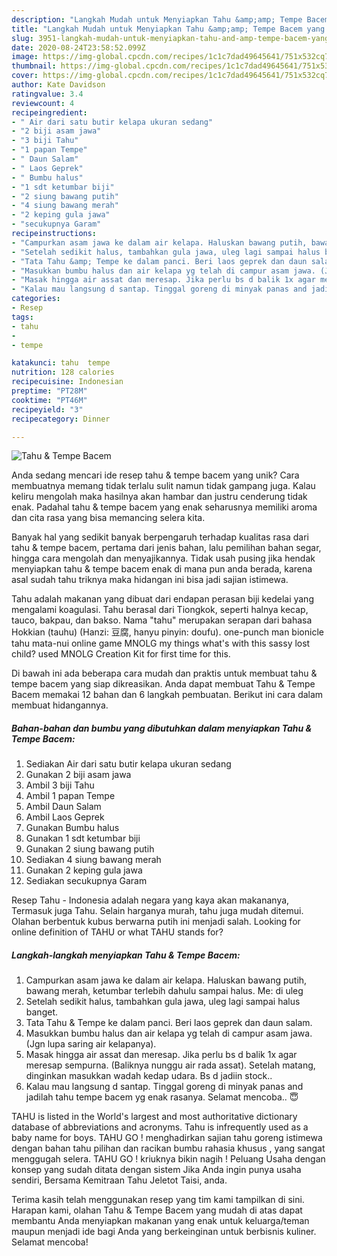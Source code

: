 ```yaml
---
description: "Langkah Mudah untuk Menyiapkan Tahu &amp;amp; Tempe Bacem yang Bikin Ngiler"
title: "Langkah Mudah untuk Menyiapkan Tahu &amp;amp; Tempe Bacem yang Bikin Ngiler"
slug: 3951-langkah-mudah-untuk-menyiapkan-tahu-and-amp-tempe-bacem-yang-bikin-ngiler
date: 2020-08-24T23:58:52.099Z
image: https://img-global.cpcdn.com/recipes/1c1c7dad49645641/751x532cq70/tahu-tempe-bacem-foto-resep-utama.jpg
thumbnail: https://img-global.cpcdn.com/recipes/1c1c7dad49645641/751x532cq70/tahu-tempe-bacem-foto-resep-utama.jpg
cover: https://img-global.cpcdn.com/recipes/1c1c7dad49645641/751x532cq70/tahu-tempe-bacem-foto-resep-utama.jpg
author: Kate Davidson
ratingvalue: 3.4
reviewcount: 4
recipeingredient:
- " Air dari satu butir kelapa ukuran sedang"
- "2 biji asam jawa"
- "3 biji Tahu"
- "1 papan Tempe"
- " Daun Salam"
- " Laos Geprek"
- " Bumbu halus"
- "1 sdt ketumbar biji"
- "2 siung bawang putih"
- "4 siung bawang merah"
- "2 keping gula jawa"
- "secukupnya Garam"
recipeinstructions:
- "Campurkan asam jawa ke dalam air kelapa. Haluskan bawang putih, bawang merah, ketumbar terlebih dahulu sampai halus. Me: di uleg"
- "Setelah sedikit halus, tambahkan gula jawa, uleg lagi sampai halus banget."
- "Tata Tahu &amp; Tempe ke dalam panci. Beri laos geprek dan daun salam."
- "Masukkan bumbu halus dan air kelapa yg telah di campur asam jawa. (Jgn lupa saring air kelapanya)."
- "Masak hingga air assat dan meresap. Jika perlu bs d balik 1x agar meresap sempurna. (Baliknya nunggu air rada assat). Setelah matang, dinginkan masukkan wadah kedap udara. Bs d jadiin stock.."
- "Kalau mau langsung d santap. Tinggal goreng di minyak panas and jadilah tahu tempe bacem yg enak rasanya. Selamat mencoba.. 😇"
categories:
- Resep
tags:
- tahu
- 
- tempe

katakunci: tahu  tempe 
nutrition: 128 calories
recipecuisine: Indonesian
preptime: "PT28M"
cooktime: "PT46M"
recipeyield: "3"
recipecategory: Dinner

---
```



![Tahu &amp; Tempe Bacem](https://img-global.cpcdn.com/recipes/1c1c7dad49645641/751x532cq70/tahu-tempe-bacem-foto-resep-utama.jpg)

Anda sedang mencari ide resep tahu &amp; tempe bacem yang unik? Cara membuatnya memang tidak terlalu sulit namun tidak gampang juga. Kalau keliru mengolah maka hasilnya akan hambar dan justru cenderung tidak enak. Padahal tahu &amp; tempe bacem yang enak seharusnya memiliki aroma dan cita rasa yang bisa memancing selera kita.

Banyak hal yang sedikit banyak berpengaruh terhadap kualitas rasa dari tahu &amp; tempe bacem, pertama dari jenis bahan, lalu pemilihan bahan segar, hingga cara mengolah dan menyajikannya. Tidak usah pusing jika hendak menyiapkan tahu &amp; tempe bacem enak di mana pun anda berada, karena asal sudah tahu triknya maka hidangan ini bisa jadi sajian istimewa.

Tahu adalah makanan yang dibuat dari endapan perasan biji kedelai yang mengalami koagulasi. Tahu berasal dari Tiongkok, seperti halnya kecap, tauco, bakpau, dan bakso. Nama &#34;tahu&#34; merupakan serapan dari bahasa Hokkian (tauhu) (Hanzi: 豆腐, hanyu pinyin: doufu). one-punch man bionicle tahu mata-nui online game MNOLG my things what&#39;s with this sassy lost child? used MNOLG Creation Kit for first time for this.


Di bawah ini ada beberapa cara mudah dan praktis untuk membuat tahu &amp; tempe bacem yang siap dikreasikan. Anda dapat membuat Tahu &amp; Tempe Bacem memakai 12 bahan dan 6 langkah pembuatan. Berikut ini cara dalam membuat hidangannya.

<!--inarticleads1-->

##### Bahan-bahan dan bumbu yang dibutuhkan dalam menyiapkan Tahu &amp; Tempe Bacem:

1. Sediakan  Air dari satu butir kelapa ukuran sedang
1. Gunakan 2 biji asam jawa
1. Ambil 3 biji Tahu
1. Ambil 1 papan Tempe
1. Ambil  Daun Salam
1. Ambil  Laos Geprek
1. Gunakan  Bumbu halus
1. Gunakan 1 sdt ketumbar biji
1. Gunakan 2 siung bawang putih
1. Sediakan 4 siung bawang merah
1. Gunakan 2 keping gula jawa
1. Sediakan secukupnya Garam


Resep Tahu - Indonesia adalah negara yang kaya akan makananya, Termasuk juga Tahu. Selain harganya murah, tahu juga mudah ditemui. Olahan berbentuk kubus berwarna putih ini menjadi salah. Looking for online definition of TAHU or what TAHU stands for? 

<!--inarticleads2-->

##### Langkah-langkah menyiapkan Tahu &amp; Tempe Bacem:

1. Campurkan asam jawa ke dalam air kelapa. Haluskan bawang putih, bawang merah, ketumbar terlebih dahulu sampai halus. Me: di uleg
1. Setelah sedikit halus, tambahkan gula jawa, uleg lagi sampai halus banget.
1. Tata Tahu &amp; Tempe ke dalam panci. Beri laos geprek dan daun salam.
1. Masukkan bumbu halus dan air kelapa yg telah di campur asam jawa. (Jgn lupa saring air kelapanya).
1. Masak hingga air assat dan meresap. Jika perlu bs d balik 1x agar meresap sempurna. (Baliknya nunggu air rada assat). Setelah matang, dinginkan masukkan wadah kedap udara. Bs d jadiin stock..
1. Kalau mau langsung d santap. Tinggal goreng di minyak panas and jadilah tahu tempe bacem yg enak rasanya. Selamat mencoba.. 😇


TAHU is listed in the World&#39;s largest and most authoritative dictionary database of abbreviations and acronyms. Tahu is infrequently used as a baby name for boys. TAHU GO ! menghadirkan sajian tahu goreng istimewa dengan bahan tahu pilihan dan racikan bumbu rahasia khusus , yang sangat menggugah selera. TAHU GO ! kriuknya bikin nagih ! Peluang Usaha dengan konsep yang sudah ditata dengan sistem Jika Anda ingin punya usaha sendiri, Bersama Kemitraan Tahu Jeletot Taisi, anda. 

Terima kasih telah menggunakan resep yang tim kami tampilkan di sini. Harapan kami, olahan Tahu &amp; Tempe Bacem yang mudah di atas dapat membantu Anda menyiapkan makanan yang enak untuk keluarga/teman maupun menjadi ide bagi Anda yang berkeinginan untuk berbisnis kuliner. Selamat mencoba!
